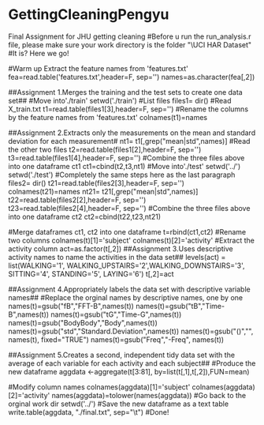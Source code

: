 GettingCleaningPengyu
=====================

Final Assignment for JHU getting cleaning
#Before u run the run_analysis.r file, please make sure your work directory is the folder "\UCI HAR Dataset"
#It is? Here we go! 

#Warm up Extract the feature names from 'features.txt'
fea=read.table('features.txt',header=F, sep='')
names=as.character(fea[,2])


##Assignment 1.Merges the training and the test sets to create one data set##
#Move into'./train'
setwd('./train')
#List files
files1= dir()
#Read X_train.txt
t1=read.table(files1[3],header=F, sep='')
#Rename the columns by the feature names from 'features.txt'
colnames(t1)=names

##Assignment 2.Extracts only the measurements on the mean and standard deviation for each measurement#
nt1= t1[,grep("mean|std",names)]
#Read the other two files
t2=read.table(files1[2],header=F, sep='')
t3=read.table(files1[4],header=F, sep='')
#Combine the three files above into one dataframe ct1
ct1=cbind(t2,t3,nt1)
#Move into'./test'
setwd('../')
setwd('./test')
#Completely the same steps here as the last paragraph
files2= dir()
t21=read.table(files2[3],header=F, sep='')
colnames(t21)=names
nt21= t21[,grep("mean|std",names)]
t22=read.table(files2[2],header=F, sep='')
t23=read.table(files2[4],header=F, sep='')
#Combine the three files above into one dataframe ct2
ct2=cbind(t22,t23,nt21)

#Merge dataframes ct1, ct2 into one dataframe
t=rbind(ct1,ct2)
#Rename two columns
colnames(t)[1]='subject'
colnames(t)[2]='activity'
#Extract the activity column
act=as.factor(t[,2])
##Assignment 3.Uses descriptive activity names to name the activities in the data set##
levels(act) = list(WALKING='1', WALKING_UPSTAIRS='2',WALKING_DOWNSTAIRS='3', SITTING='4', STANDING='5', LAYING='6')
t[,2]=act

##Assignment 4.Appropriately labels the data set with descriptive variable names##
#Replace the orginal names by descriptive names, one by one
names(t)=gsub("fB","FFT-B",names(t))
names(t)=gsub("tB","Time-B",names(t))
names(t)=gsub("tG","Time-G",names(t))
names(t)=gsub("BodyBody","Body",names(t))
names(t)=gsub("std","Standard.Deviation",names(t))
names(t)=gsub("()","", names(t), fixed="TRUE")
names(t)=gsub("Freq","-Freq", names(t))

##Assignment 5.Creates a second, independent tidy data set with the average of each variable for each activity and each subject##
#Produce the new dataframe
aggdata <-aggregate(t[3:81], by=list(t[,1],t[,2]),FUN=mean)

#Modify column names
colnames(aggdata)[1]='subject'
colnames(aggdata)[2]='activity'
names(aggdata)=tolower(names(aggdata))
#Go back to the orginal work dir
setwd('../')
#Save the new dataframe as a text table
write.table(aggdata, "./final.txt", sep="\t")
#Done!
